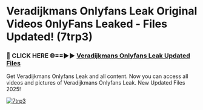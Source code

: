 # Veradijkmans Onlyfans Leak Original Videos 0nlyFans Leaked - Files Updated! (7trp3)

<h3>🔴 CLICK HERE 🌐==►► <a href="https://tinyurl.com/3hn5wdd3" rel="nofollow">Veradijkmans Onlyfans Leak Updated Files</a></h3>

Get Veradijkmans Onlyfans Leak and all content. Now you can access all videos and pictures of Veradijkmans Onlyfans Leak. New Updated Files 2025!

[![7trp3](https://i.imgur.com/4HnBqBT.gif)](https://tinyurl.com/3hn5wdd3)

